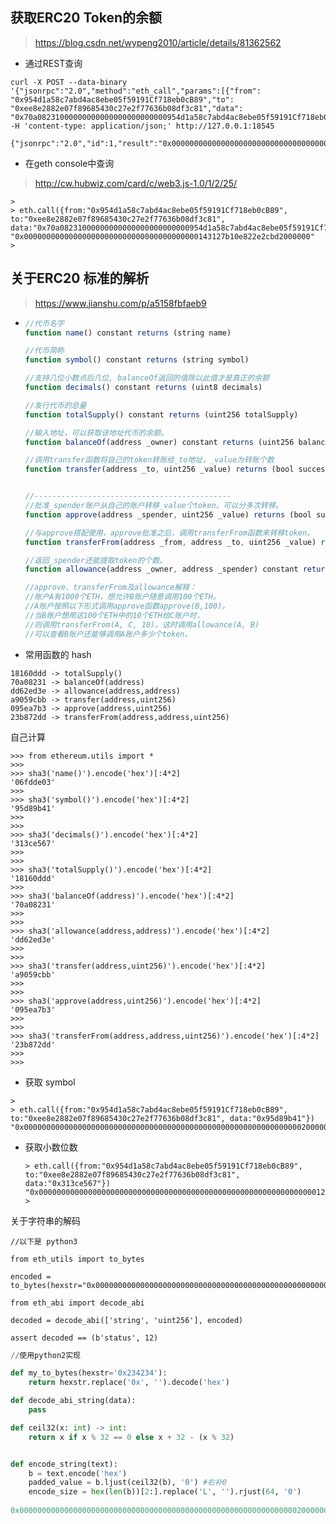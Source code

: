 ## 获取ERC20 Token的余额

>  https://blog.csdn.net/wypeng2010/article/details/81362562



- 通过REST查询

```
curl -X POST --data-binary '{"jsonrpc":"2.0","method":"eth_call","params":[{"from": "0x954d1a58c7abd4ac8ebe05f59191Cf718eb0cB89","to": "0xee8e2882e07f89685430c27e2f77636b08df3c81","data": "0x70a08231000000000000000000000000954d1a58c7abd4ac8ebe05f59191Cf718eb0cB89"},"latest"],"id":1}' -H 'content-type: application/json;' http://127.0.0.1:18545

{"jsonrpc":"2.0","id":1,"result":"0x000000000000000000000000000000000000000143127b10e822e2cbd2000000"}
```



- 在geth console中查询

>  http://cw.hubwiz.com/card/c/web3.js-1.0/1/2/25/

```
> 
> eth.call({from:"0x954d1a58c7abd4ac8ebe05f59191Cf718eb0cB89", to:"0xee8e2882e07f89685430c27e2f77636b08df3c81", data:"0x70a08231000000000000000000000000954d1a58c7abd4ac8ebe05f59191Cf718eb0cB89"})
"0x000000000000000000000000000000000000000143127b10e822e2cbd2000000"
> 

```



## 关于ERC20 标准的解析

>  https://www.jianshu.com/p/a5158fbfaeb9



- ```jsx
  //代币名字
  function name() constant returns (string name) 
  
  //代币简称
  function symbol() constant returns (string symbol)
  
  //支持几位小数点后几位, balanceOf返回的值除以此值才是真正的余额
  function decimals() constant returns (uint8 decimals)
  
  //发行代币的总量
  function totalSupply() constant returns (uint256 totalSupply)
  
  //输入地址，可以获取该地址代币的余额。
  function balanceOf(address _owner) constant returns (uint256 balance)
  
  //调用transfer函数将自己的token转账给_to地址，_value为转账个数
  function transfer(address _to, uint256 _value) returns (bool success)
  
  
  //--------------------------------------------
  //批准_spender账户从自己的账户转移_value个token。可以分多次转移。
  function approve(address _spender, uint256 _value) returns (bool success)
  
  //与approve搭配使用，approve批准之后，调用transferFrom函数来转移token。
  function transferFrom(address _from, address _to, uint256 _value) returns (bool success)
  
  //返回_spender还能提取token的个数。
  function allowance(address _owner, address _spender) constant returns (uint256 remaining)
  
  //approve、transferFrom及allowance解释：
  //账户A有1000个ETH，想允许B账户随意调用100个ETH。
  //A账户按照以下形式调用approve函数approve(B,100)。
  //当B账户想用这100个ETH中的10个ETH给C账户时，
  //则调用transferFrom(A, C, 10)。这时调用allowance(A, B)
  //可以查看B账户还能够调用A账户多少个token。
  ```



- 常用函数的 hash

```
18160ddd -> totalSupply()
70a08231 -> balanceOf(address)
dd62ed3e -> allowance(address,address)
a9059cbb -> transfer(address,uint256)
095ea7b3 -> approve(address,uint256)
23b872dd -> transferFrom(address,address,uint256)
```



自己计算

```
>>> from ethereum.utils import *
>>> 
>>> sha3('name()').encode('hex')[:4*2]
'06fdde03'
>>> 
>>> sha3('symbol()').encode('hex')[:4*2]
'95d89b41'
>>> 
>>> 
>>> sha3('decimals()').encode('hex')[:4*2]
'313ce567'
>>> 
>>> 
>>> sha3('totalSupply()').encode('hex')[:4*2]
'18160ddd'
>>> 
>>> sha3('balanceOf(address)').encode('hex')[:4*2]
'70a08231'
>>> 
>>> 
>>> sha3('allowance(address,address)').encode('hex')[:4*2]
'dd62ed3e'
>>> 
>>> 
>>> sha3('transfer(address,uint256)').encode('hex')[:4*2]
'a9059cbb'
>>> 
>>> 
>>> sha3('approve(address,uint256)').encode('hex')[:4*2]
'095ea7b3'
>>> 
>>> 
>>> sha3('transferFrom(address,address,uint256)').encode('hex')[:4*2]
'23b872dd'
>>> 
>>> 

```



- 获取 symbol

```
> 
> eth.call({from:"0x954d1a58c7abd4ac8ebe05f59191Cf718eb0cB89", to:"0xee8e2882e07f89685430c27e2f77636b08df3c81", data:"0x95d89b41"})
"0x00000000000000000000000000000000000000000000000000000000000000200000000000000000000000000000000000000000000000000000000000000003424a430000000000000000000000000000000000000000000000000000000000"

```



- 获取小数位数

  ```
  > eth.call({from:"0x954d1a58c7abd4ac8ebe05f59191Cf718eb0cB89", to:"0xee8e2882e07f89685430c27e2f77636b08df3c81", data:"0x313ce567"})
  "0x0000000000000000000000000000000000000000000000000000000000000012"
  > 
  
  ```



关于字符串的解码

```
//以下是 python3

from eth_utils import to_bytes

encoded = to_bytes(hexstr="0x0000000000000000000000000000000000000000000000000000000000000040000000000000000000000000000000000000000000000000000000000000000c00000000000000000000000000000000000000000000000000000000000000067374617475730000000000000000000000000000000000000000000000000000")

from eth_abi import decode_abi

decoded = decode_abi(['string', 'uint256'], encoded)

assert decoded == (b'status', 12)
```



```python
//使用python2实现

def my_to_bytes(hexstr='0x234234'):
	return hexstr.replace('0x', '').decode('hex')

def decode_abi_string(data):
    pass

def ceil32(x: int) -> int:
    return x if x % 32 == 0 else x + 32 - (x % 32)


def encode_string(text):
    b = text.encode('hex')
    padded_value = b.ljust(ceil32(b), '0') #右补0
    encode_size = hex(len(b))[2:].replace('L', '').rjust(64, '0')
    
0x000000000000000000000000000000000000000000000000000000000000002000000000000000000000000000000000000000000000000000000000000000045553445400000000000000000000000000000000000000000000000000000000
	
```


